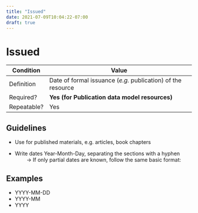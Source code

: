 ```yaml
---
title: "Issued"
date: 2021-07-09T10:04:22-07:00
draft: true
---
```


# Issued

| Condition  | Value |
|-------------|---------------------------|
| Definition  |  Date of formal issuance (*e.g.* publication) of the resource |
| Required?   | **Yes (for Publication data model resources)**                        |
| Repeatable? | Yes                        |

## Guidelines

- Use for published materials, e.g. articles, book chapters

- Write dates Year-Month-Day, separating the sections with a hyphen \
&nbsp;&nbsp;&nbsp;&nbsp;&nbsp;&nbsp;&nbsp;&nbsp;&rarr; If only partial dates are known, follow the same basic format:

## Examples

- YYYY-MM-DD
- YYYY-MM
- YYYY
